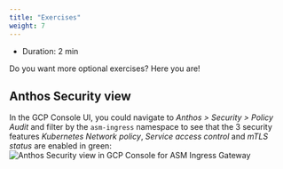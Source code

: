 ```yaml
---
title: "Exercises"
weight: 7
---
```

- Duration: 2 min

Do you want more optional exercises? Here you are!

## Anthos Security view

In the GCP Console UI, you could navigate to _Anthos > Security > Policy Audit_ and filter by the `asm-ingress` namespace to see that the 3 security features _Kubernetes Network policy_, _Service access control_ and _mTLS status_ are enabled in green:
![Anthos Security view in GCP Console for ASM Ingress Gateway](/images/asm-ingressgateway-anthos-security-view.png)